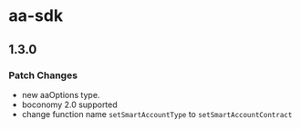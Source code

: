 # aa-sdk

## 1.3.0

### Patch Changes

- new aaOptions type.
- boconomy 2.0 supported
- change function name `setSmartAccountType` to `setSmartAccountContract`
